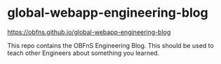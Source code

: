 # global-webapp-engineering-blog

https://obfns.github.io/global-webapp-engineering-blog

This repo contains the OBFnS Engineering Blog. This should be used to teach other Engineers about something you learned.
